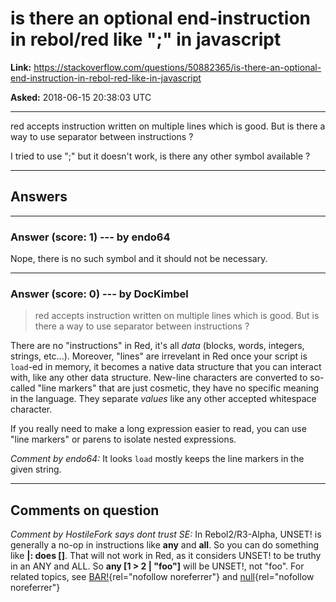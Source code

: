 # is there an optional end-instruction in rebol/red like &quot;;&quot; in javascript

**Link:**
<https://stackoverflow.com/questions/50882365/is-there-an-optional-end-instruction-in-rebol-red-like-in-javascript>

**Asked:** 2018-06-15 20:38:03 UTC

------------------------------------------------------------------------

red accepts instruction written on multiple lines which is good. But is
there a way to use separator between instructions ?

I tried to use \";\" but it doesn\'t work, is there any other symbol
available ?

------------------------------------------------------------------------

## Answers

------------------------------------------------------------------------

### Answer (score: 1) --- by endo64

Nope, there is no such symbol and it should not be necessary.

------------------------------------------------------------------------

### Answer (score: 0) --- by DocKimbel

> red accepts instruction written on multiple lines which is good. But
> is there a way to use separator between instructions ?

There are no \"instructions\" in Red, it\'s all *data* (blocks, words,
integers, strings, etc\...). Moreover, \"lines\" are irrevelant in Red
once your script is `load`-ed in memory, it becomes a native data
structure that you can interact with, like any other data structure.
New-line characters are converted to so-called \"line markers\" that are
just cosmetic, they have no specific meaning in the language. They
separate *values* like any other accepted whitespace character.

If you really need to make a long expression easier to read, you can use
\"line markers\" or parens to isolate nested expressions.

*Comment by endo64:* It looks `load` mostly keeps the line markers in
the given string.

------------------------------------------------------------------------

## Comments on question

*Comment by HostileFork says dont trust SE:* In Rebol2/R3-Alpha, UNSET!
is generally a no-op in instructions like **any** and **all**. So you
can do something like **\|: does \[\]**. That will not work in Red, as
it considers UNSET! to be truthy in an ANY and ALL. So **any \[1 \> 2 \|
\"foo\"\]** will be UNSET!, not \"foo\". For related topics, see
[BAR!](https://trello.com/c/7RbcHZX3/128-vertical-bar-is-an-expression-barrier-which-can-be-used-to-isolate-evaluations){rel="nofollow noreferrer"}
and [null](https://trello.com/c/rmsTJueg){rel="nofollow noreferrer"}
